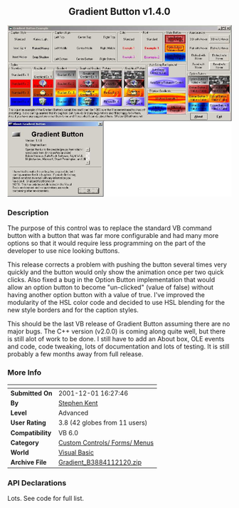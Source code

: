 ﻿<div align="center">

## Gradient Button v1\.4\.0

<img src="PIC200112183315920.4">
</div>

### Description

The purpose of this control was to replace the standard VB command button with a button that was far more configurable and had many more options so that it would require less programming on the part of the developer to use nice looking buttons.

This release corrects a problem with pushing the button several times very quickly and the button would only show the animation once per two quick clicks. Also fixed a bug in the Option Button implementation that would allow an option button to become "un-clicked" (value of false) without having another option button with a value of true. I've improved the modularity of the HSL color code and decided to use HSL blending for the new style borders and for the caption styles.

This should be the last VB release of Gradient Button assuming there are no major bugs. The C++ version (v2.0.0) is coming along quite well, but there is still alot of work to be done. I still have to add an About box, OLE events and code, code tweaking, lots of documentation and lots of testing. It is still probably a few months away from full release.
 
### More Info
 


<span>             |<span>
---                |---
**Submitted On**   |2001-12-01 16:27:46
**By**             |[Stephen Kent](https://github.com/Planet-Source-Code/PSCIndex/blob/master/ByAuthor/stephen-kent.md)
**Level**          |Advanced
**User Rating**    |3.8 (42 globes from 11 users)
**Compatibility**  |VB 6\.0
**Category**       |[Custom Controls/ Forms/  Menus](https://github.com/Planet-Source-Code/PSCIndex/blob/master/ByCategory/custom-controls-forms-menus__1-4.md)
**World**          |[Visual Basic](https://github.com/Planet-Source-Code/PSCIndex/blob/master/ByWorld/visual-basic.md)
**Archive File**   |[Gradient\_B3884112120\.zip](https://github.com/Planet-Source-Code/stephen-kent-gradient-button-v1-4-0__1-29371/archive/master.zip)

### API Declarations

Lots. See code for full list.





